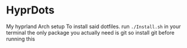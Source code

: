 # HyprDots
My hyprland Arch setup
To install said dotfiles. run `./Install.sh` in your terminal
the only package you actually need is git so install git before running this
